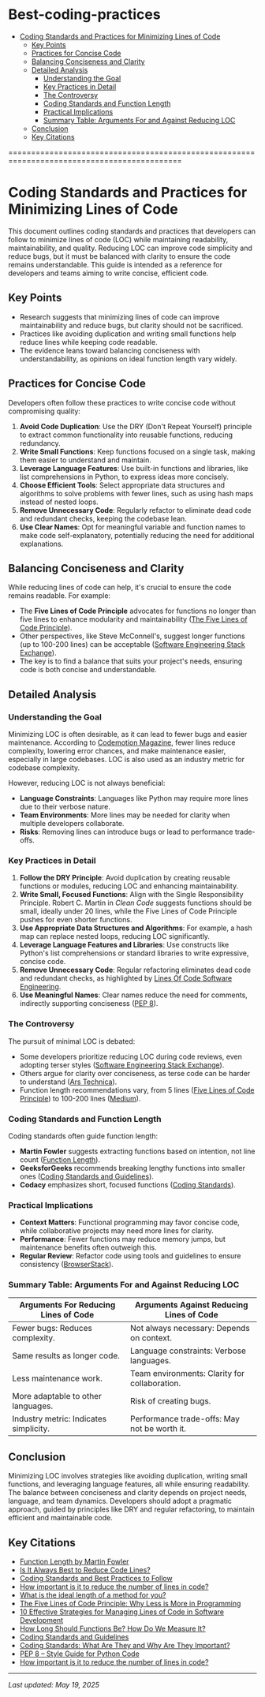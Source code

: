 # Best-coding-practices
- [Coding Standards and Practices for Minimizing Lines of Code](#coding-standards-and-practices-for-minimizing-lines-of-code)
  * [Key Points](#key-points)
  * [Practices for Concise Code](#practices-for-concise-code)
  * [Balancing Conciseness and Clarity](#balancing-conciseness-and-clarity)
  * [Detailed Analysis](#detailed-analysis)
    + [Understanding the Goal](#understanding-the-goal)
    + [Key Practices in Detail](#key-practices-in-detail)
    + [The Controversy](#the-controversy)
    + [Coding Standards and Function Length](#coding-standards-and-function-length)
    + [Practical Implications](#practical-implications)
    + [Summary Table: Arguments For and Against Reducing LOC](#summary-table--arguments-for-and-against-reducing-loc)
  * [Conclusion](#conclusion)
  * [Key Citations](#key-citations)

============================================================================================
# Coding Standards and Practices for Minimizing Lines of Code

This document outlines coding standards and practices that developers can follow to minimize lines of code (LOC) while maintaining readability, maintainability, and quality. Reducing LOC can improve code simplicity and reduce bugs, but it must be balanced with clarity to ensure the code remains understandable. This guide is intended as a reference for developers and teams aiming to write concise, efficient code.

## Key Points
- Research suggests that minimizing lines of code can improve maintainability and reduce bugs, but clarity should not be sacrificed.
- Practices like avoiding duplication and writing small functions help reduce lines while keeping code readable.
- The evidence leans toward balancing conciseness with understandability, as opinions on ideal function length vary widely.

## Practices for Concise Code
Developers often follow these practices to write concise code without compromising quality:

1. **Avoid Code Duplication**: Use the DRY (Don't Repeat Yourself) principle to extract common functionality into reusable functions, reducing redundancy.
2. **Write Small Functions**: Keep functions focused on a single task, making them easier to understand and maintain.
3. **Leverage Language Features**: Use built-in functions and libraries, like list comprehensions in Python, to express ideas more concisely.
4. **Choose Efficient Tools**: Select appropriate data structures and algorithms to solve problems with fewer lines, such as using hash maps instead of nested loops.
5. **Remove Unnecessary Code**: Regularly refactor to eliminate dead code and redundant checks, keeping the codebase lean.
6. **Use Clear Names**: Opt for meaningful variable and function names to make code self-explanatory, potentially reducing the need for additional explanations.

## Balancing Conciseness and Clarity
While reducing lines of code can help, it's crucial to ensure the code remains readable. For example:
- The **Five Lines of Code Principle** advocates for functions no longer than five lines to enhance modularity and maintainability ([The Five Lines of Code Principle](https://dev.to/kanani_nirav/the-five-lines-of-code-principle-why-less-is-more-in-programming-31j6)).
- Other perspectives, like Steve McConnell's, suggest longer functions (up to 100-200 lines) can be acceptable ([Software Engineering Stack Exchange](https://softwareengineering.stackexchange.com/questions/133404/what-is-the-ideal-length-of-a-method-for-you)).
- The key is to find a balance that suits your project's needs, ensuring code is both concise and understandable.

## Detailed Analysis
### Understanding the Goal
Minimizing LOC is often desirable, as it can lead to fewer bugs and easier maintenance. According to [Codemotion Magazine](https://www.codemotion.com/magazine/backend/is-it-always-best-to-reduce-code-lines/), fewer lines reduce complexity, lowering error chances, and make maintenance easier, especially in large codebases. LOC is also used as an industry metric for codebase complexity.

However, reducing LOC is not always beneficial:
- **Language Constraints**: Languages like Python may require more lines due to their verbose nature.
- **Team Environments**: More lines may be needed for clarity when multiple developers collaborate.
- **Risks**: Removing lines can introduce bugs or lead to performance trade-offs.

### Key Practices in Detail
1. **Follow the DRY Principle**: Avoid duplication by creating reusable functions or modules, reducing LOC and enhancing maintainability.
2. **Write Small, Focused Functions**: Align with the Single Responsibility Principle. Robert C. Martin in *Clean Code* suggests functions should be small, ideally under 20 lines, while the Five Lines of Code Principle pushes for even shorter functions.
3. **Use Appropriate Data Structures and Algorithms**: For example, a hash map can replace nested loops, reducing LOC significantly.
4. **Leverage Language Features and Libraries**: Use constructs like Python's list comprehensions or standard libraries to write expressive, concise code.
5. **Remove Unnecessary Code**: Regular refactoring eliminates dead code and redundant checks, as highlighted by [Lines Of Code Software Engineering](https://locse.com/10-effective-strategies-for-managing-lines-of-code-in-software-development/).
6. **Use Meaningful Names**: Clear names reduce the need for comments, indirectly supporting conciseness ([PEP 8](https://peps.python.org/pep-0008/)).

### The Controversy
The pursuit of minimal LOC is debated:
- Some developers prioritize reducing LOC during code reviews, even adopting terser styles ([Software Engineering Stack Exchange](https://softwareengineering.stackexchange.com/questions/185925/how-important-is-it-to-reduce-the-number-of-lines-in-code)).
- Others argue for clarity over conciseness, as terse code can be harder to understand ([Ars Technica](https://arstechnica.com/information-technology/2013/04/how-important-is-it-to-reduce-the-number-of-lines-in-code/)).
- Function length recommendations vary, from 5 lines ([Five Lines of Code Principle](https://dev.to/kanani_nirav/the-five-lines-of-code-principle-why-less-is-more-in-programming-31j6)) to 100-200 lines ([Medium](https://medium.com/swlh/how-long-should-functions-be-how-do-we-measure-it-cccbdcd8374c)).

### Coding Standards and Function Length
Coding standards often guide function length:
- **Martin Fowler** suggests extracting functions based on intention, not line count ([Function Length](https://martinfowler.com/bliki/FunctionLength.html)).
- **GeeksforGeeks** recommends breaking lengthy functions into smaller ones ([Coding Standards and Guidelines](https://www.geeksforgeeks.org/coding-standards-and-guidelines/)).
- **Codacy** emphasizes short, focused functions ([Coding Standards](https://blog.codacy.com/coding-standards)).

### Practical Implications
- **Context Matters**: Functional programming may favor concise code, while collaborative projects may need more lines for clarity.
- **Performance**: Fewer functions may reduce memory jumps, but maintenance benefits often outweigh this.
- **Regular Review**: Refactor code using tools and guidelines to ensure consistency ([BrowserStack](https://www.browserstack.com/guide/coding-standards-best-practices)).

### Summary Table: Arguments For and Against Reducing LOC
| **Arguments For Reducing Lines of Code** | **Arguments Against Reducing Lines of Code** |
|------------------------------------------|---------------------------------------------|
| Fewer bugs: Reduces complexity.          | Not always necessary: Depends on context.   |
| Same results as longer code.             | Language constraints: Verbose languages.    |
| Less maintenance work.                   | Team environments: Clarity for collaboration.|
| More adaptable to other languages.       | Risk of creating bugs.                     |
| Industry metric: Indicates simplicity.   | Performance trade-offs: May not be worth it.|

## Conclusion
Minimizing LOC involves strategies like avoiding duplication, writing small functions, and leveraging language features, all while ensuring readability. The balance between conciseness and clarity depends on project needs, language, and team dynamics. Developers should adopt a pragmatic approach, guided by principles like DRY and regular refactoring, to maintain efficient and maintainable code.

## Key Citations
- [Function Length by Martin Fowler](https://martinfowler.com/bliki/FunctionLength.html)
- [Is It Always Best to Reduce Code Lines?](https://www.codemotion.com/magazine/backend/is-it-always-best-to-reduce-code-lines/)
- [Coding Standards and Best Practices to Follow](https://www.browserstack.com/guide/coding-standards-best-practices)
- [How important is it to reduce the number of lines in code?](https://softwareengineering.stackexchange.com/questions/185925/how-important-is-it-to-reduce-the-number-of-lines-in-code)
- [What is the ideal length of a method for you?](https://softwareengineering.stackexchange.com/questions/133404/what-is-the-ideal-length-of-a-method-for-you)
- [The Five Lines of Code Principle: Why Less is More in Programming](https://dev.to/kanani_nirav/the-five-lines-of-code-%20principle-why-less-is-more-in-programming-31j6)
- [10 Effective Strategies for Managing Lines of Code in Software Development](https://locse.com/10-effective-strategies-for-managing-lines-of-code-in-software-development/)
- [How Long Should Functions Be? How Do We Measure It?](https://medium.com/swlh/how-long-should-functions-be-how-do-we-measure-it-cccbdcd8374c)
- [Coding Standards and Guidelines](https://www.geeksforgeeks.org/coding-standards-and-guidelines/)
- [Coding Standards: What Are They and Why Are They Important?](https://blog.codacy.com/coding-standards)
- [PEP 8 – Style Guide for Python Code](https://peps.python.org/pep-0008/)
- [How important is it to reduce the number of lines in code?](https://arstechnica.com/information-technology/2013/04/how-important-is-it-to-reduce-the-number-of-lines-in-code/)

---

*Last updated: May 19, 2025*

